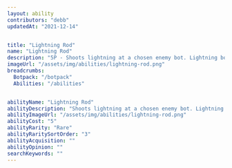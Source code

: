 ```yaml
---
layout: ability
contributors: "debb"
updatedAt: "2021-12-14"


title: "Lightning Rod"
name: "Lightning Rod"
description: "5P - Shoots lightning at a chosen enemy bot. Lightning bounces to nearby enemy bot. Lightning bounces to nearby enemy bots, dealing damage and stunning for 1 second."
imageUrl: "/assets/img/abilities/lightning-rod.png"
breadcrumbs:
  Botpack: "/botpack"
  Abilities: "/abilities"


abilityName: "Lightning Rod"
abilityDescription: "Shoots lightning at a chosen enemy bot. Lightning bounces to nearby enemy bot. Lightning bounces to nearby enemy bots, dealing damage and stunning for 1 second."
abilityImageUrl: "/assets/img/abilities/lightning-rod.png"
abilityCost: "5"
abilityRarity: "Rare"
abilityRaritySortOrder: "3"
abilityAcquisition: ""
abilityOpinion: ""
searchKeywords: ""
---
```



